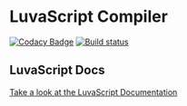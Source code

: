 # LuvaScript Compiler

[![Codacy Badge](https://api.codacy.com/project/badge/Grade/61d94deb7635450b9574d95aed0c5492)](https://app.codacy.com/gh/lucr4ft/luvascript-compiler?utm_source=github.com&utm_medium=referral&utm_content=lucr4ft/luvascript-compiler&utm_campaign=Badge_Grade_Settings)
[![Build status](https://ci.appveyor.com/api/projects/status/t0g7nftrb6413tp7/branch/develop?svg=true)](https://ci.appveyor.com/project/lucalewin/luvascript-compiler/branch/develop)

## LuvaScript Docs
<a href="docs/">Take a look at the LuvaScript Documentation</a>